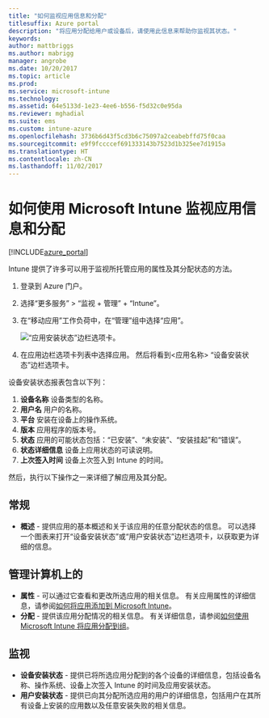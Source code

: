 ```yaml
---
title: "如何监视应用信息和分配"
titlesuffix: Azure portal
description: "将应用分配给用户或设备后，请使用此信息来帮助你监视其状态。"
keywords: 
author: mattbriggs
ms.author: mabrigg
manager: angrobe
ms.date: 10/20/2017
ms.topic: article
ms.prod: 
ms.service: microsoft-intune
ms.technology: 
ms.assetid: 64e5133d-1e23-4ee6-b556-f5d32c0e95da
ms.reviewer: mghadial
ms.suite: ems
ms.custom: intune-azure
ms.openlocfilehash: 3736b6d43f5cd3b6c75097a2ceabebffd75f0caa
ms.sourcegitcommit: e9f9fccccef691333143b7523d1b325ee7d1915a
ms.translationtype: HT
ms.contentlocale: zh-CN
ms.lasthandoff: 11/02/2017
---
```

# <a name="how-to-monitor-app-information-and-assignments-with-microsoft-intune"></a>如何使用 Microsoft Intune 监视应用信息和分配

[!INCLUDE[azure_portal](./includes/azure_portal.md)]

Intune 提供了许多可以用于监视所托管应用的属性及其分配状态的方法。

1. 登录到 Azure 门户。
2. 选择“更多服务” > “监视 + 管理” + “Intune”。
3. 在“移动应用”工作负荷中，在“管理”组中选择“应用”。
     
    ![“应用安装状态”边栏选项卡。](./media/monitor-apps.png)
5. 在应用边栏选项卡列表中选择应用。 然后将看到<应用名称> “设备安装状态”边栏选项卡。

设备安装状态报表包含以下列：

1.  **设备名称** 设备类型的名称。
2.  **用户名** 用户的名称。
3.   **平台** 安装在设备上的操作系统。
4.  **版本** 应用程序的版本号。
5.   **状态** 应用的可能状态包括：“已安装”、“未安装”、“安装挂起”和“错误”。
6. **状态详细信息** 设备上应用状态的可读说明。
7. **上次签入时间** 设备上次签入到 Intune 的时间。

然后，执行以下操作之一来详细了解应用及其分配。

## <a name="general"></a>常规

- **概述** - 提供应用的基本概述和关于该应用的任意分配状态的信息。 可以选择一个图表来打开“设备安装状态”或“用户安装状态”边栏选项卡，以获取更为详细的信息。

## <a name="manage"></a>管理计算机上的

- **属性** - 可以通过它查看和更改所选应用的相关信息。 有关应用属性的详细信息，请参阅[如何将应用添加到 Microsoft Intune](apps-add.md)。
- **分配** - 提供该应用分配情况的相关信息。 有关详细信息，请参阅[如何使用 Microsoft Intune 将应用分配到组](apps-deploy.md)。

## <a name="monitor"></a>监视

- **设备安装状态** - 提供已将所选应用分配到的各个设备的详细信息，包括设备名称、操作系统、设备上次签入 Intune 的时间及应用安装状态。
- **用户安装状态** - 提供已向其分配所选应用的用户的详细信息，包括用户在其所有设备上安装的应用数以及任意安装失败的相关信息。